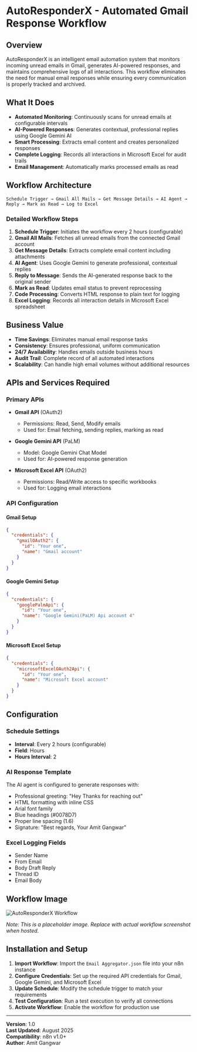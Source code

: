 # AutoResponderX - Automated Gmail Response Workflow

## Overview

AutoResponderX is an intelligent email automation system that monitors incoming unread emails in Gmail, generates AI-powered responses, and maintains comprehensive logs of all interactions. This workflow eliminates the need for manual email responses while ensuring every communication is properly tracked and archived.

## What It Does

- **Automated Monitoring**: Continuously scans for unread emails at configurable intervals
- **AI-Powered Responses**: Generates contextual, professional replies using Google Gemini AI
- **Smart Processing**: Extracts email content and creates personalized responses
- **Complete Logging**: Records all interactions in Microsoft Excel for audit trails
- **Email Management**: Automatically marks processed emails as read

## Workflow Architecture

```
Schedule Trigger → Gmail All Mails → Get Message Details → AI Agent → Reply → Mark as Read → Log to Excel
```

### Detailed Workflow Steps

1. **Schedule Trigger**: Initiates the workflow every 2 hours (configurable)
2. **Gmail All Mails**: Fetches all unread emails from the connected Gmail account
3. **Get Message Details**: Extracts complete email content including attachments
4. **AI Agent**: Uses Google Gemini to generate professional, contextual replies
5. **Reply to Message**: Sends the AI-generated response back to the original sender
6. **Mark as Read**: Updates email status to prevent reprocessing
7. **Code Processing**: Converts HTML response to plain text for logging
8. **Excel Logging**: Records all interaction details in Microsoft Excel spreadsheet

## Business Value

- **Time Savings**: Eliminates manual email response tasks
- **Consistency**: Ensures professional, uniform communication
- **24/7 Availability**: Handles emails outside business hours
- **Audit Trail**: Complete record of all automated interactions
- **Scalability**: Can handle high email volumes without additional resources

## APIs and Services Required

### Primary APIs
- **Gmail API** (OAuth2)
  - Permissions: Read, Send, Modify emails
  - Used for: Email fetching, sending replies, marking as read

- **Google Gemini API** (PaLM)
  - Model: Google Gemini Chat Model
  - Used for: AI-powered response generation

- **Microsoft Excel API** (OAuth2)
  - Permissions: Read/Write access to specific workbooks
  - Used for: Logging email interactions

### API Configuration

#### Gmail Setup
```json
{
  "credentials": {
    "gmailOAuth2": {
      "id": "Your one",
      "name": "Gmail account"
    }
  }
}
```

#### Google Gemini Setup
```json
{
  "credentials": {
    "googlePalmApi": {
      "id": "Your one",
      "name": "Google Gemini(PaLM) Api account 4"
    }
  }
}
```

#### Microsoft Excel Setup
```json
{
  "credentials": {
    "microsoftExcelOAuth2Api": {
      "id": "Your one",
      "name": "Microsoft Excel account"
    }
  }
}
```

## Configuration

### Schedule Settings
- **Interval**: Every 2 hours (configurable)
- **Field**: Hours
- **Hours Interval**: 2

### AI Response Template
The AI agent is configured to generate responses with:
- Professional greeting: "Hey Thanks for reaching out"
- HTML formatting with inline CSS
- Arial font family
- Blue headings (#0078D7)
- Proper line spacing (1.6)
- Signature: "Best regards, Your Amit Gangwar"

### Excel Logging Fields
- Sender Name
- From Email
- Body Draft Reply
- Thread ID
- Email Body

## Workflow Image

![AutoResponderX Workflow](workflow-diagram.png)

*Note: This is a placeholder image. Replace with actual workflow screenshot when hosted.*

## Installation and Setup

1. **Import Workflow**: Import the `Email Aggregator.json` file into your n8n instance
2. **Configure Credentials**: Set up the required API credentials for Gmail, Google Gemini, and Microsoft Excel
3. **Update Schedule**: Modify the schedule trigger to match your requirements
4. **Test Configuration**: Run a test execution to verify all connections
5. **Activate Workflow**: Enable the workflow for production use

---

**Version**: 1.0  
**Last Updated**: August 2025  
**Compatibility**: n8n v1.0+  
**Author**: Amit Gangwar 